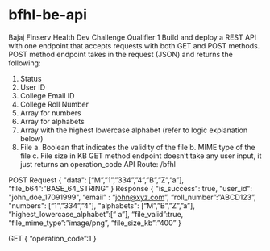 # bfhl-be-api
Bajaj Finserv Health Dev Challenge Qualifier 1
Build and deploy a REST API with one endpoint that accepts requests with both GET and POST methods.
POST method endpoint takes in the request (JSON) and returns the following:
1. Status
2. User ID
3. College Email ID
4. College Roll Number
5. Array for numbers
6. Array for alphabets
7. Array with the highest lowercase alphabet (refer to logic explanation below)
8. File
a. Boolean that indicates the validity of the file
b. MIME type of the file
c. File size in KB
GET method endpoint doesn’t take any user input, it just returns an operation_code
API Route: /bfhl

POST
Request
{
"data": [“M”,”1”,”334”,”4”,”B”,”Z”,”a”],
“file_b64”:”BASE_64_STRING”
}
Response
{
"is_success": true,
"user_id": "john_doe_17091999",
“email” : “john@xyz.com”,
“roll_number”:”ABCD123”,
"numbers": [“1”,”334”,”4”],
"alphabets": [“M”,”B”,”Z”,”a”],
“highest_lowercase_alphabet”:[“ a”],
“file_valid”:true,
“file_mime_type”:”image/png”,
“file_size_kb”:”400”
}

GET
{
 “operation_code”:1
}